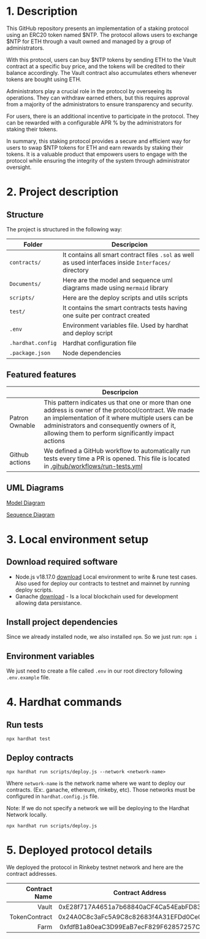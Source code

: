 # 1. Description
This GitHub repository presents an implementation of a staking protocol using an ERC20 token named $NTP. The protocol allows users to exchange $NTP for ETH through a vault owned and managed by a group of administrators.

With this protocol, users can buy $NTP tokens by sending ETH to the Vault contract at a specific buy price, and the tokens will be credited to their balance accordingly. The Vault contract also accumulates ethers whenever tokens are bought using ETH.

Administrators play a crucial role in the protocol by overseeing its operations. They can withdraw earned ethers, but this requires approval from a majority of the administrators to ensure transparency and security.

For users, there is an additional incentive to participate in the protocol. They can be rewarded with a configurable APR % by the administrators for staking their tokens.

In summary, this staking protocol provides a secure and efficient way for users to swap $NTP tokens for ETH and earn rewards by staking their tokens. It is a valuable product that empowers users to engage with the protocol while ensuring the integrity of the system through administrator oversight.

# 2. Project description

## Structure
The project is structured in the following way:

| Folder | Descripcion |
| ------------- | ------------- |
| `contracts/`  | It contains all smart contract files `.sol` as well as used interfaces inside `Interfaces/` directory |
| `Documents/`  | Here are the model and sequence uml diagrams made using `mermaid` library |
| `scripts/`    | Here are the deploy scripts and utils scripts |
| `test/`       | It contains the smart contracts tests having one suite per contract created |
| `.env`        | Environment variables file. Used by hardhat and deploy script |
| `.hardhat.config` | Hardhat configuration file |
| `.package.json`   | Node dependencies |

## Featured features

|  | Descripcion |
| ------------- | ------------- |
| Patron Ownable | This pattern indicates us that one or more than one address is owner of the protocol/contract. We made an implementation of it where multiple users can be administrators and consequently owners of it, allowing them to perform significantly impact actions |
| Github actions | We defined a GitHub workflow to automatically run tests every time a PR is opened. This file is located in [.gihub/workflows/run-tests.yml](/.github/workflows/run-tests.yml)

## UML Diagrams

[Model Diagram](Documents/Contracts.md)

[Sequence Diagram](Documents/SequenceDiagrams.md.md)

# 3. Local environment setup
## Download required software
- Node.js v18.17.0 [download](https://nodejs.org/en/) Local environment to write & rune test cases. Also used for deploy our contracts to testnet and mainnet by running deploy scripts.
- Ganache [download](https://trufflesuite.com/ganache/) - Is a local blockchain used for development allowing data persistance.

## Install project dependencies
Since we already installed node, we also installed `npm`. So we just run: `npm i`
## Environment variables
We just need to create a file called `.env` in our root directory following `.env.example` file.

# 4. Hardhat commands
## Run tests
```shell
npx hardhat test
```

## Deploy contracts
```shell
npx hardhat run scripts/deploy.js --network <network-name>
```
Where `network-name` is the network name where we want to deploy our contracts. (Ex:. ganache, ethereum, rinkeby, etc).
Those networks must be configured in `hardhat.config.js` file.

Note: If we do not specify a network we will be deploying to the Hardhat Network locally.
```shell
npx hardhat run scripts/deploy.js
```
# 5. Deployed protocol details
We deployed the protocol in Rinkeby testnet network and here are the contract addresses.

| Contract Name     | Contract Address |
| -------------:   | :-------------: |
| Vault             | 0xE28f717A4651a7b68840aCF4Ca54EabFD836ED10 |
| TokenContract     | 0x24A0C8c3aFc5A9C8c82683f4A31EFDd0Ce029c32 |
| Farm              | 0xfdfB1a80eaC3D99EaB7ecF829F62857257CA1840 |

